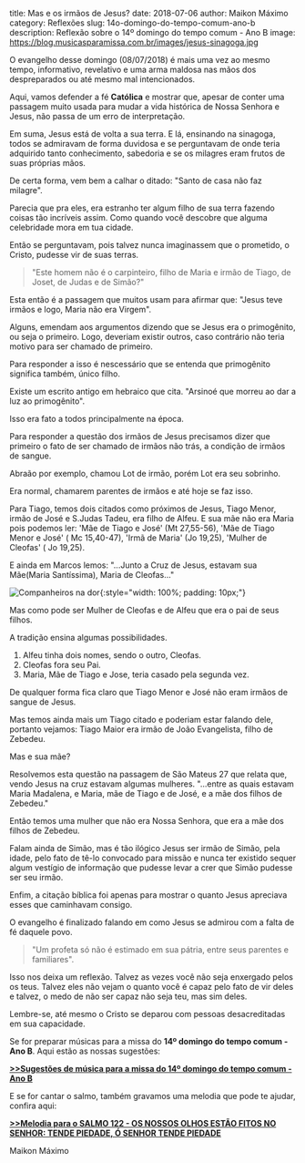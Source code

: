 title: Mas e os irmãos de Jesus?
date: 2018-07-06
author: Maikon Máximo
category: Reflexões
slug: 14o-domingo-do-tempo-comum-ano-b
description: Reflexão sobre o 14º domingo do tempo comum - Ano B
image: https://blog.musicasparamissa.com.br/images/jesus-sinagoga.jpg

O evangelho desse domingo (08/07/2018) é mais uma vez ao mesmo tempo, informativo, revelativo e uma arma maldosa nas mãos dos despreparados ou até mesmo mal intencionados.

Aqui, vamos defender a fé **Católica** e mostrar que, apesar de conter uma passagem muito usada para mudar a vida histórica de Nossa Senhora e Jesus, não passa de um erro de interpretação.

Em suma, Jesus está de volta a sua terra. E lá, ensinando na sinagoga, todos se admiravam de forma duvidosa e se perguntavam de onde teria adquirido tanto conhecimento, sabedoria e se os milagres eram frutos de suas próprias mãos.

De certa forma, vem bem a calhar o ditado: "Santo de casa não faz milagre".

Parecia que pra eles, era estranho ter algum filho de sua terra fazendo coisas tão incríveis assim.
Como quando você descobre que alguma celebridade mora em tua cidade.

Então se perguntavam, pois talvez nunca imaginassem que o prometido, o Cristo, pudesse vir de suas terras.

> "Este homem não é o carpinteiro, filho de Maria e irmão de Tiago, de Joset, de Judas e de Simão?"

Esta então é a passagem que muitos usam para afirmar que:
"Jesus teve irmãos e logo, Maria não era Virgem".

Alguns, emendam aos argumentos dizendo que se Jesus era o primogênito, ou seja o primeiro. Logo, deveriam existir outros, caso contrário não teria motivo para ser chamado de primeiro.

Para responder a isso é nescessário que se entenda que primogênito significa também, único filho.

Existe um escrito antigo em hebraico que cita.
"Arsinoé que morreu ao dar a luz ao primogênito".

Isso era fato a todos principalmente na época.

Para responder a questão dos irmãos de Jesus precisamos dizer que primeiro o fato de ser chamado de irmãos não trás, a condição de irmãos de sangue.

Abraão por exemplo, chamou Lot de irmão, porém Lot era seu sobrinho.

Era normal, chamarem parentes de irmãos e até hoje se faz isso.

Para Tiago, temos dois citados como próximos de Jesus, Tiago Menor, irmão de José e S.Judas Tadeu, era filho de Alfeu. E sua mãe não era Maria pois podemos ler:
'Mãe de Tiago e José' (Mt 27,55-56), 'Mãe de Tiago Menor e José' ( Mc 15,40-47), 'Irmã de Maria' (Jo 19,25), 'Mulher de Cleofas' ( Jo 19,25).

E ainda em Marcos lemos:
"...Junto a Cruz de Jesus, estavam sua Mãe(Maria Santíssima), Maria de Cleofas..."

![Companheiros na dor](/images/companheiros-na-dor.jpg){:style="width: 100%; padding: 10px;"}

Mas como pode ser Mulher de Cleofas e de Alfeu que era o pai de seus filhos.

A tradição ensina algumas possibilidades.

1. Alfeu tinha dois nomes, sendo o outro, Cleofas.
2. Cleofas fora seu Pai.
3. Maria, Mãe de Tiago e Jose, teria casado pela segunda vez.

De qualquer forma fica claro que Tiago Menor e José não eram irmãos de sangue de Jesus.

Mas temos ainda mais um Tiago citado e poderiam estar falando dele, portanto vejamos:
Tiago Maior era irmão de João Evangelista, filho de Zebedeu.

Mas e sua mãe?

Resolvemos esta questão na passagem de São Mateus 27 que relata que, vendo Jesus na cruz estavam algumas mulheres.
"...entre as quais estavam Maria Madalena, e Maria, mãe de Tiago e de José, e a mãe dos filhos de Zebedeu."

Então temos uma mulher que não era Nossa Senhora, que era a mãe dos filhos de Zebedeu.

Falam ainda de Simão, mas é tão ilógico Jesus ser irmão de Simão, pela idade, pelo fato de tê-lo convocado para missão e nunca ter existido sequer algum vestígio de informação que pudesse levar a crer que Simão pudesse ser seu irmão.

Enfim, a citação bíblica foi apenas para mostrar o quanto Jesus apreciava esses que caminhavam consigo.

O evangelho é finalizado falando em como Jesus se admirou com a falta de fé daquele povo.

> "Um profeta só não é estimado
> em sua pátria, entre seus parentes e familiares".

Isso nos deixa um reflexão. Talvez as vezes você não seja enxergado pelos os teus. Talvez eles não vejam o quanto você é capaz pelo fato de vir deles e talvez, o medo de não ser capaz não seja teu, mas sim deles.

Lembre-se, até mesmo o Cristo se deparou com pessoas desacreditadas em sua capacidade.

Se for preparar músicas para a missa do **14º domingo do tempo comum - Ano B**.
Aqui estão as nossas sugestões:

[**>>Sugestões de música para a missa do 14º domingo do tempo comum - Ano B**](https://musicasparamissa.com.br/sugestoes-para/14o-domingo-do-tempo-comum-ano-b/)

E se for cantar o salmo, também gravamos uma melodia que pode te ajudar, confira aqui:

[**>>Melodia para o SALMO 122 - OS NOSSOS OLHOS ESTÃO FITOS NO SENHOR: TENDE PIEDADE, Ó SENHOR TENDE PIEDADE**](https://musicasparamissa.com.br/musica/salmo-122-os-nossos-olhos-estao-fitos-no-senhor-tende-piedade-o-senhor-tende-piedade/)

Maikon Máximo

